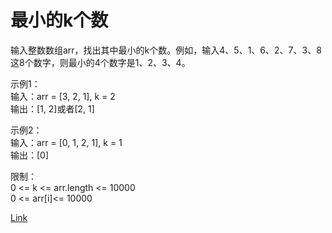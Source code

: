<h1>最小的k个数</h1>

输入整数数组arr，找出其中最小的k个数。例如，输入4、5、1、6、2、7、3、8这8个数字，则最小的4个数字是1、2、3、4。</br>

示例1：</br>
输入：arr = [3, 2, 1], k = 2</br>
输出：[1, 2]或者[2, 1]</br>

示例2：</br>
输入：arr = [0, 1, 2, 1], k = 1</br>
输出：[0]</br>

限制：</br>
0 <= k <= arr.length <= 10000</br>
0 <= arr[i]<= 10000</br>

[Link](https://leetcode-cn.com/problems/zui-xiao-de-kge-shu-lcof)